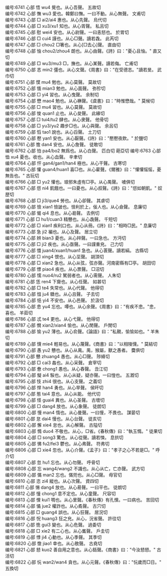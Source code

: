 <!-- { "loadSidebar": true } -->
编号:6741   心部   悟   wu4   覺也。从心吾聲。   五故切  
编号:6742   心部   憮   wu3   愛也。韓鄭曰憮。一曰不動。从心無聲。   文甫切  
编号:6743   心部   □   ai2/ai4   惠也。从心先聲。   烏代切  
编号:6744   心部   □   xu3/xu1   知也。从心胥聲。   私呂切  
编号:6745   心部   慰   wei4   安也。从心尉聲。一曰恚怒也。   於胃切  
编号:6746   心部   □   cui4   謹也。从心□聲。讀若毳。   此芮切  
编号:6747   心部   □   chou2   □箸也。从心[□去心]聲。   直由切  
编号:6748   心部   怞   chou2/zhou4   朗也。从心由聲。《詩》曰："憂心且怞。"   直又切  
编号:6749   心部   □   wu3/mu3   □，撫也。从心某聲。讀若侮。   亡甫切  
编号:6750   心部   忞   min2   彊也。从心文聲。《周書》曰："在受德忞。"讀若旻。   武巾切  
编号:6751   心部   慔   mu4   勉也。从心莫聲。   莫故切  
编号:6752   心部   愐   mian3   勉也。从心面聲。   弥殄切  
编号:6753   心部   □   yi4   習也。从心曳聲。   余制切  
编号:6754   心部   懋   mao4   勉也。从心楙聲。《虞書》曰："時惟懋哉。"   莫候切  
编号:6755   心部   □   mu4   習也。从心莫聲。   莫故切  
编号:6756   心部   悛   quan1   止也。从心夋聲。   此緣切  
编号:6757   心部   □   tui4/tu2   肆也。从心隶聲。   他骨切  
编号:6758   心部   □   yu3/yu2   趣步□也。从心與聲。   余呂切  
编号:6759   心部   慆   tao1   說也。从心舀聲。   土刀切  
编号:6760   心部   懕   yan1   安也。从心厭聲。《詩》曰："懕懕夜飲。"   於鹽切  
编号:6761   心部   憺   dan4   安也。从心詹聲。   徒敢切  
编号:6762   心部   怕   pa4/bo2   無爲也。从心白聲。   匹白切  葩亞切
编号:6763   心部   恤   xu4   憂也。收也。从心血聲。   辛聿切  
编号:6764   心部   忓   gan4/gan1/han4   極也。从心干聲。   古寒切  
编号:6765   心部   懽   guan4/huan1   喜□也。从心雚聲。《爾雅》曰："懽懽愮愮，憂無告也。"   古玩切  
编号:6766   心部   □   yu2   懽也。琅邪朱虛有□亭。从心禺聲。   噳俱切  
编号:6767   心部   惄   ni4   飢餓也。一曰憂也。从心叔聲。《詩》曰："惄如朝飢。"   奴歴切  
编号:6768   心部   □   ji3/que4   勞也。从心卻聲。   其虐切  
编号:6769   心部   憸   xian1   憸詖也。憸利於上，佞人也。从心僉聲。   息廉切  
编号:6770   心部   愒   qi4   息也。从心曷聲。   去例切  
编号:6771   心部   □   hu1/cuan3   精戇也。从心毳聲。   千短切  
编号:6772   心部   □   xian1   疾利口也。从心从冊。《詩》曰："相時□民。"   息廉切  
编号:6773   心部   急   ji2   褊也。从心及聲。   居立切  
编号:6774   心部   辨   bian3   憂也。从心辡聲。一曰急也。   方沔切  
编号:6775   心部   □   ji2   疾也。从心亟聲。一曰謹重皃。   己力切  
编号:6776   心部   懁   juan4/xuan1/huan1   急也。从心瞏聲。讀若絹。   古縣切  
编号:6777   心部   □   xing4   恨也。从心坙聲。   胡頂切  
编号:6778   心部   □   xian2   急也。从心从弦，弦亦聲。河南密縣有□亭。   胡田切  
编号:6779   心部   慓   piao4   疾也。从心票聲。   □沼切  
编号:6780   心部   懦   nuo4/ru2   駑弱者也。从心需聲。   人朱切  
编号:6781   心部   恁   ren4   下齎也。从心任聲。   如甚切  
编号:6782   心部   □   te4   失常也。从心代聲。   他得切  
编号:6783   心部   怚   ju4   驕也。从心且聲。   子去切  
编号:6784   心部   悒   yi4   不安也。从心邑聲。   於汲切  
编号:6785   心部   悆   yu4   忘也。嘾也。从心余聲。《周書》曰："有疾不悆。"悆，喜也。   羊茹切  
编号:6786   心部   忒   te4   更也。从心弋聲。   他得切  
编号:6787   心部   憪   xian2/xian4   愉也。从心閒聲。   戶閒切  
编号:6788   心部   愉   yu2   薄也。从心俞聲。《論語》曰："私覿，愉愉如也。"   羊朱切  
编号:6789   心部   懱   mie4   輕易也。从心蔑聲。《商書》曰："以相陵懱。"   莫結切  
编号:6790   心部   愚   yu2   戇也。从心从禺。禺，猴屬，獸之愚者。   麌俱切  
编号:6791   心部   戇   zhuang4   愚也。从心□聲。   陟絳切  
编号:6792   心部   □   cai3   姦也。从心采聲。   倉宰切  
编号:6793   心部   憃   chong1   愚也。从心舂聲。   丑江切  
编号:6794   心部   懝   ai4   騃也。从心从疑，疑亦聲。一曰惶也。   五漑切  
编号:6795   心部   忮   zhi4   很也。从心支聲。   之義切  
编号:6796   心部   悍   han4   勇也。从心旱聲。   侯旰切  
编号:6797   心部   態   tai4   意也。从心从能。   他代切  
编号:6798   心部   怪   guai4   異也。从心圣聲。   古壞切  
编号:6799   心部   □   dang4   放也。从心象聲。   徒朗切  
编号:6800   心部   慢   man4   惰也。从心曼聲。一曰慢，不畏也。   謀晏切  
编号:6801   心部   怠   dai4   慢也。从心台聲。   徒亥切  
编号:6802   心部   懈   xie4   怠也。从心解聲。   古隘切  
编号:6803   心部   憜   duo4   不敬也。从心，□省。《春秋傳》曰："執玉憜。"   徒果切  
编号:6804   心部   □   song3   驚也。从心從聲。讀若悚。   息拱切  
编号:6805   心部   怫   fu2/fei3   鬱也。从心弗聲。   符弗切  
编号:6806   心部   □   xie4   忽也。从心介聲。《孟子》曰："孝子之心不若是□。"   呼介切  
编号:6807   心部   忽   hu1   忘也。从心勿聲。   呼骨切  
编号:6808   心部   忘   wang4/wang2   不識也。从心从亡，亡亦聲。   武方切  
编号:6809   心部   慲   man2   忘也。慲兜也。从心□聲。   毋官切  
编号:6810   心部   恣   zi4   縱也。从心次聲。   資四切  
编号:6811   心部   愓   dang4   放也。从心昜聲。一曰平也。   徒朗切  
编号:6812   心部   憧   chong1   意不定也。从心童聲。   尺容切  
编号:6813   心部   悝   kui1   啁也。从心里聲。《春秋傳》有孔悝。一曰病也。   苦回切  
编号:6814   心部   憰   jue2   權詐也。从心矞聲。   古穴切  
编号:6815   心部   □   guang4   誤也。从心狂聲。   居況切  
编号:6816   心部   怳   huang3   狂之皃。从心，況省聲。   許往切  
编号:6817   心部   恑   gui3   變也。从心危聲。   過委切  
编号:6818   心部   □   xie2   有二心也。从心巂聲。   戶圭切  
编号:6819   心部   悸   ji4   心動也。从心季聲。   其季切  
编号:6820   心部   憿   jiao1   幸也。从心敫聲。   古堯切  
编号:6821   心部   懖   kuo2   善自用之意也。从心銛聲。《商書》曰："今汝懖懖。"   古活切  
编号:6822   心部   忨   wan2/wan4   貪也。从心元聲。《春秋傳》曰："忨歲而□日。"   五換切  
